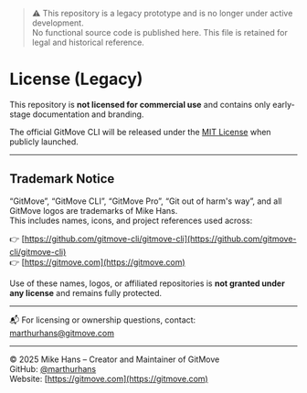 > ⚠️ This repository is a legacy prototype and is no longer under active development.  
> No functional source code is published here. This file is retained for legal and historical reference.

# License (Legacy)

This repository is **not licensed for commercial use** and contains only early-stage documentation and branding.

The official GitMove CLI will be released under the [MIT License](https://github.com/gitmove-cli/gitmove-cli/blob/main/LICENSE.md) when publicly launched.

---

## Trademark Notice

“GitMove”, “GitMove CLI”, “GitMove Pro”, “Git out of harm's way”, and all GitMove logos are trademarks of Mike Hans.  
This includes names, icons, and project references used across:

👉 [https://github.com/gitmove-cli/gitmove-cli](https://github.com/gitmove-cli/gitmove-cli)  
👉 [https://gitmove.com](https://gitmove.com)

Use of these names, logos, or affiliated repositories is **not granted under any license** and remains fully protected.

---

📬 For licensing or ownership questions, contact:  
[marthurhans@gitmove.com](mailto:marthurhans@gitmove.com)

---

© 2025 Mike Hans – Creator and Maintainer of GitMove  
GitHub: [@marthurhans](https://github.com/marthurhans)  
Website: [https://gitmove.com](https://gitmove.com)
